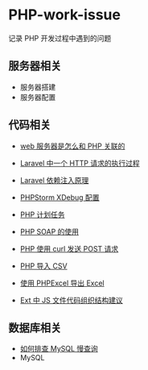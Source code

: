 # PHP-work-issue
记录 PHP 开发过程中遇到的问题
## 服务器相关
* 服务器搭建
* 服务器配置

## 代码相关
* [web 服务器是怎么和 PHP 关联的](https://github.com/zyfoolboy/PHP-work-issues/blob/master/page/201804/web%20%E6%9C%8D%E5%8A%A1%E5%99%A8%E6%98%AF%E6%80%8E%E4%B9%88%E5%92%8C%20PHP%20%E5%85%B3%E8%81%94%E7%9A%84.md)

* [Laravel 中一个 HTTP 请求的执行过程](https://github.com/zyfoolboy/PHP-work-issues/blob/master/page/201804/Laravel%20%E4%B8%AD%E4%B8%80%E4%B8%AA%20HTTP%20%E8%AF%B7%E6%B1%82%E7%9A%84%E6%89%A7%E8%A1%8C%E8%BF%87%E7%A8%8B.md)

* [Laravel 依赖注入原理](https://github.com/zyfoolboy/PHP-work-issues/blob/master/page/201804/Laravel%20%E4%BE%9D%E8%B5%96%E6%B3%A8%E5%85%A5%E5%8E%9F%E7%90%86.md)

* [PHPStorm XDebug 配置](https://github.com/zyfoolboy/PHP-work-issue/blob/master/page/PHPStrom%2BMAMP%2BXDebug%20%E9%85%8D%E7%BD%AE.md)

* [PHP 计划任务](https://github.com/zyfoolboy/PHP-work-issue/blob/master/page/PHP%20%E8%AE%A1%E5%88%92%E4%BB%BB%E5%8A%A1.md)

* [PHP SOAP 的使用](https://github.com/zyfoolboy/PHP-work-issue/blob/master/page/PHP%20SOAP%20%E7%9A%84%E4%BD%BF%E7%94%A8.md)

* [PHP 使用 curl 发送 POST 请求](https://github.com/zyfoolboy/PHP-work-issue/blob/master/page/PHP%20%E4%BD%BF%E7%94%A8%20curl%20%E5%8F%91%E9%80%81%20POST%20%E8%AF%B7%E6%B1%82.md)

* [PHP 导入 CSV](https://github.com/zyfoolboy/PHP-work-issue/blob/master/page/PHP%20%E5%AF%BC%E5%85%A5%20CSV.md)

* [使用 PHPExcel 导出 Excel](https://github.com/zyfoolboy/PHP-work-issues/blob/master/page/%E4%BD%BF%E7%94%A8%20PHPExcel%20%E5%AF%BC%E5%87%BA%20Excel.md)

* [Ext 中 JS 文件代码组织结构建议](https://github.com/zyfoolboy/PHP-work-issues/blob/master/page/JS%20%E6%96%87%E4%BB%B6%E4%BB%A3%E7%A0%81%E7%BB%84%E7%BB%87%E7%BB%93%E6%9E%84%E5%BB%BA%E8%AE%AE.md)
## 数据库相关

* [如何排查 MySQL 慢查询](https://github.com/zyfoolboy/PHP-work-issues/blob/master/page/201804/%E5%A6%82%E4%BD%95%E6%8E%92%E6%9F%A5%20MySQL%20%E6%85%A2%E6%9F%A5%E8%AF%A2.md)
* MySQL


